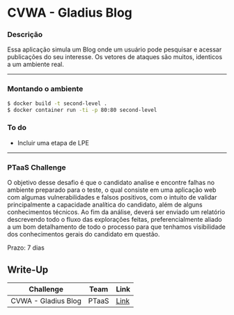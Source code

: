 # CVWA - Gladius Blog

### Descrição

Essa aplicação simula um Blog onde um usuário pode pesquisar e acessar publicações do seu interesse. Os vetores de ataques são muitos, identicos a um ambiente real.

---

### Montando o ambiente

```bash
$ docker build -t second-level .
$ docker container run -ti -p 80:80 second-level
```

### To do

- Incluir uma etapa de LPE

---

### PTaaS Challenge

O objetivo desse desafio é que o candidato analise e encontre falhas no ambiente preparado para o teste, o qual consiste em uma aplicação web com algumas vulnerabilidades e falsos positivos, com o intuito de validar principalmente a capacidade analítica do candidato, além de alguns conhecimentos técnicos. Ao fim da análise, deverá ser enviado um relatório descrevendo todo o fluxo das explorações feitas, preferencialmente aliado a um bom detalhamento de todo o processo para que tenhamos visibilidade dos conhecimentos gerais do candidato em questão.

Prazo: 7 dias

## Write-Up

Challenge | Team | Link |
----------|------|-------
CVWA - Gladius Blog | PTaaS | [Link](https://github.com/convisolabs/CVWA/blob/main/write-up/cvwa-write-up.md)
 
 
 
